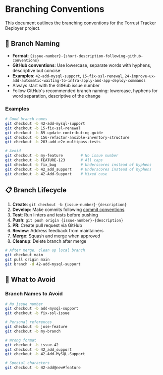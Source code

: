 # Branching Conventions

This document outlines the branching conventions for the Torrust Tracker Deployer project.

## 🌿 Branch Naming

- **Format**: `{issue-number}-{short-description-following-github-conventions}`
- **GitHub conventions**: Use lowercase, separate words with hyphens, descriptive but concise
- **Examples**: `42-add-mysql-support`, `15-fix-ssl-renewal`, `24-improve-ux-add-automatic-waiting-to-infra-apply-and-app-deploy-commands`
- Always start with the GitHub issue number
- Follow GitHub's recommended branch naming: lowercase, hyphens for word separation, descriptive of the change

### Examples

```bash
# Good branch names
git checkout -b 42-add-mysql-support
git checkout -b 15-fix-ssl-renewal
git checkout -b 89-update-contributing-guide
git checkout -b 156-refactor-ansible-inventory-structure
git checkout -b 203-add-e2e-multipass-tests

# Avoid
git checkout -b my-feature        # No issue number
git checkout -b FEATURE-123       # All caps
git checkout -b fix_bug           # Underscores instead of hyphens
git checkout -b 42_add_support    # Underscores instead of hyphens
git checkout -b 42-Add-Support    # Mixed case
```

## 📋 Branch Lifecycle

1. **Create**: `git checkout -b {issue-number}-{description}`
2. **Develop**: Make commits following [commit conventions](./commit-process.md)
3. **Test**: Run linters and tests before pushing
4. **Push**: `git push origin {issue-number}-{description}`
5. **PR**: Create pull request via GitHub
6. **Review**: Address feedback from maintainers
7. **Merge**: Squash and merge when approved
8. **Cleanup**: Delete branch after merge

```bash
# After merge, clean up local branch
git checkout main
git pull origin main
git branch -d 42-add-mysql-support
```

## 🚫 What to Avoid

### Branch Names to Avoid

```bash
# No issue number
git checkout -b add-mysql-support
git checkout -b fix-ssl-issue

# Personal references
git checkout -b jose-feature
git checkout -b my-branch

# Wrong format
git checkout -b issue-42
git checkout -b 42_add_support
git checkout -b 42-Add-MySQL-Support

# Special characters
git checkout -b 42-add@new#feature
```
